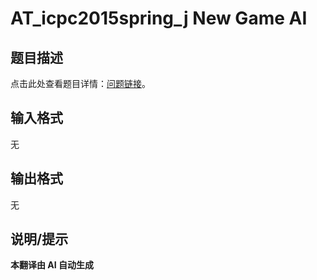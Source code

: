 # AT_icpc2015spring_j New Game AI

## 题目描述

点击此处查看题目详情：[问题链接](https://atcoder.jp/contests/jag2015spring/tasks/icpc2015spring_j)。

## 输入格式

无

## 输出格式

无

## 说明/提示

**本翻译由 AI 自动生成**